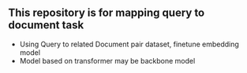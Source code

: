 ## This repository is for mapping query to document task
- Using Query to related Document pair dataset, finetune embedding model
- Model based on transformer may be backbone model
